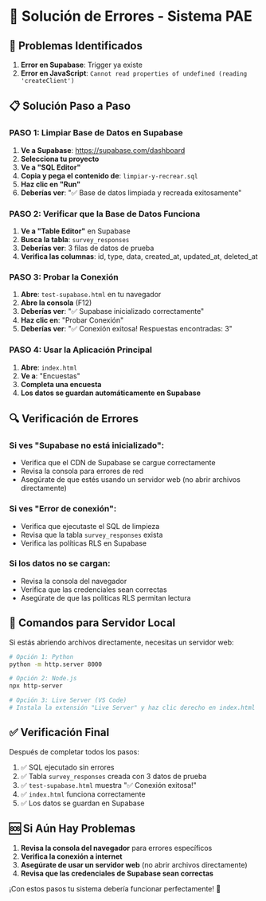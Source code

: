 # 🔧 Solución de Errores - Sistema PAE

## 🚨 Problemas Identificados

1. **Error en Supabase**: Trigger ya existe
2. **Error en JavaScript**: `Cannot read properties of undefined (reading 'createClient')`

## 📋 Solución Paso a Paso

### PASO 1: Limpiar Base de Datos en Supabase

1. **Ve a Supabase**: https://supabase.com/dashboard
2. **Selecciona tu proyecto**
3. **Ve a "SQL Editor"**
4. **Copia y pega el contenido de**: `limpiar-y-recrear.sql`
5. **Haz clic en "Run"**
6. **Deberías ver**: "✅ Base de datos limpiada y recreada exitosamente"

### PASO 2: Verificar que la Base de Datos Funciona

1. **Ve a "Table Editor"** en Supabase
2. **Busca la tabla**: `survey_responses`
3. **Deberías ver**: 3 filas de datos de prueba
4. **Verifica las columnas**: id, type, data, created_at, updated_at, deleted_at

### PASO 3: Probar la Conexión

1. **Abre**: `test-supabase.html` en tu navegador
2. **Abre la consola** (F12)
3. **Deberías ver**: "✅ Supabase inicializado correctamente"
4. **Haz clic en**: "Probar Conexión"
5. **Deberías ver**: "✅ Conexión exitosa! Respuestas encontradas: 3"

### PASO 4: Usar la Aplicación Principal

1. **Abre**: `index.html`
2. **Ve a**: "Encuestas"
3. **Completa una encuesta**
4. **Los datos se guardan automáticamente en Supabase**

## 🔍 Verificación de Errores

### Si ves "Supabase no está inicializado":
- Verifica que el CDN de Supabase se cargue correctamente
- Revisa la consola para errores de red
- Asegúrate de que estés usando un servidor web (no abrir archivos directamente)

### Si ves "Error de conexión":
- Verifica que ejecutaste el SQL de limpieza
- Revisa que la tabla `survey_responses` exista
- Verifica las políticas RLS en Supabase

### Si los datos no se cargan:
- Revisa la consola del navegador
- Verifica que las credenciales sean correctas
- Asegúrate de que las políticas RLS permitan lectura

## 🚀 Comandos para Servidor Local

Si estás abriendo archivos directamente, necesitas un servidor web:

```bash
# Opción 1: Python
python -m http.server 8000

# Opción 2: Node.js
npx http-server

# Opción 3: Live Server (VS Code)
# Instala la extensión "Live Server" y haz clic derecho en index.html
```

## ✅ Verificación Final

Después de completar todos los pasos:

1. ✅ SQL ejecutado sin errores
2. ✅ Tabla `survey_responses` creada con 3 datos de prueba
3. ✅ `test-supabase.html` muestra "✅ Conexión exitosa!"
4. ✅ `index.html` funciona correctamente
5. ✅ Los datos se guardan en Supabase

## 🆘 Si Aún Hay Problemas

1. **Revisa la consola del navegador** para errores específicos
2. **Verifica la conexión a internet**
3. **Asegúrate de usar un servidor web** (no abrir archivos directamente)
4. **Revisa que las credenciales de Supabase sean correctas**

¡Con estos pasos tu sistema debería funcionar perfectamente! 🎉
